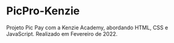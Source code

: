 # PicPro-Kenzie
Projeto Pic Pay com a Kenzie Academy, abordando HTML, CSS e JavaScript. 
Realizado em Fevereiro de 2022.
